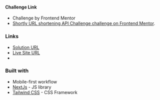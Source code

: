 #### Challenge Link
- Challenge by Frontend Mentor
- [Shortly URL shortening API Challenge challenge on Frontend Mentor](https://www.frontendmentor.io/challenges/url-shortening-api-landing-page-2ce3ob-G).

### Links

- [Solution URL](https://frontendmentor-link-shortener.vercel.app/)
- [Live Site URL](https://frontendmentor-link-shortener.vercel.app/)
- 

### Built with

- Mobile-first workflow
- [NextJs](https://nextjs.org/) - JS library
- [Tailwind CSS](https://tailwindcss.com) - CSS Framework
